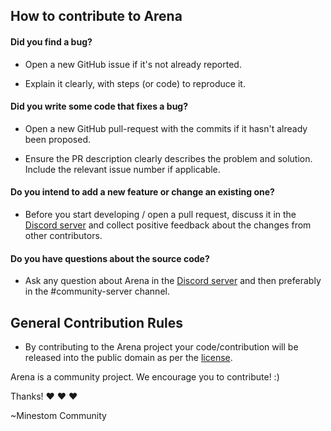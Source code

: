 ## How to contribute to Arena
#### **Did you find a bug?**
* Open a new GitHub issue if it's not already reported.

* Explain it clearly, with steps (or code) to reproduce it.

#### **Did you write some code that fixes a bug?**
* Open a new GitHub pull-request with the commits if it hasn't already been proposed.

* Ensure the PR description clearly describes the problem and solution. Include the relevant issue number if applicable.

#### **Do you intend to add a new feature or change an existing one?**
* Before you start developing / open a pull request, discuss it in the [Discord server](https://discord.gg/Hbuf4msMVF) and collect positive feedback about the changes from other contributors.

#### **Do you have questions about the source code?**
* Ask any question about Arena in the [Discord server](https://discord.gg/Hbuf4msMVF) and then preferably in the #community-server channel.

## General Contribution Rules
* By contributing to the Arena project your code/contribution will be released into the public domain as per the [license](../LICENSE).

Arena is a community project. We encourage you to contribute! :)

Thanks! :heart: :heart: :heart:

~Minestom Community